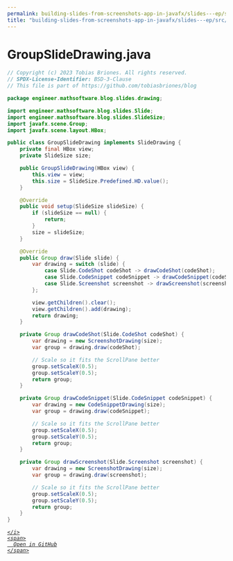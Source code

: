 ```yaml
---
permalink: building-slides-from-screenshots-app-in-javafx/slides---ep/src/main/java/engineer/mathsoftware/blog/slides/drawing/GroupSlideDrawing.java.html
title: "building-slides-from-screenshots-app-in-javafx/slides---ep/src/main/java/engineer/mathsoftware/blog/slides/drawing/GroupSlideDrawing.java"
---
```


# GroupSlideDrawing.java
```java
// Copyright (c) 2023 Tobias Briones. All rights reserved.
// SPDX-License-Identifier: BSD-3-Clause
// This file is part of https://github.com/tobiasbriones/blog

package engineer.mathsoftware.blog.slides.drawing;

import engineer.mathsoftware.blog.slides.Slide;
import engineer.mathsoftware.blog.slides.SlideSize;
import javafx.scene.Group;
import javafx.scene.layout.HBox;

public class GroupSlideDrawing implements SlideDrawing {
    private final HBox view;
    private SlideSize size;

    public GroupSlideDrawing(HBox view) {
        this.view = view;
        this.size = SlideSize.Predefined.HD.value();
    }

    @Override
    public void setup(SlideSize slideSize) {
        if (slideSize == null) {
            return;
        }
        size = slideSize;
    }

    @Override
    public Group draw(Slide slide) {
        var drawing = switch (slide) {
            case Slide.CodeShot codeShot -> drawCodeShot(codeShot);
            case Slide.CodeSnippet codeSnippet -> drawCodeSnippet(codeSnippet);
            case Slide.Screenshot screenshot -> drawScreenshot(screenshot);
        };

        view.getChildren().clear();
        view.getChildren().add(drawing);
        return drawing;
    }

    private Group drawCodeShot(Slide.CodeShot codeShot) {
        var drawing = new ScreenshotDrawing(size);
        var group = drawing.draw(codeShot);

        // Scale so it fits the ScrollPane better
        group.setScaleX(0.5);
        group.setScaleY(0.5);
        return group;
    }

    private Group drawCodeSnippet(Slide.CodeSnippet codeSnippet) {
        var drawing = new CodeSnippetDrawing(size);
        var group = drawing.draw(codeSnippet);

        // Scale so it fits the ScrollPane better
        group.setScaleX(0.5);
        group.setScaleY(0.5);
        return group;
    }

    private Group drawScreenshot(Slide.Screenshot screenshot) {
        var drawing = new ScreenshotDrawing(size);
        var group = drawing.draw(screenshot);

        // Scale so it fits the ScrollPane better
        group.setScaleX(0.5);
        group.setScaleY(0.5);
        return group;
    }
}

```
<div class="social open-gh-btn my-4">
  <a class="btn btn-github" href="https://github.com/tobiasbriones/blog/tree/main/swe/dev/java/javafx/drawing/productivity/building-slides-from-screenshots-app-in-javafx/slides---ep/src/main/java/engineer/mathsoftware/blog/slides/drawing/GroupSlideDrawing.java" target="_blank">
    <i class="fab fa-github">
      
    </i>
    <span>
      Open in GitHub
    </span>
  </a>
</div>